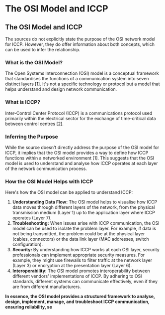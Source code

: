 # The OSI Model and ICCP

## The OSI Model and ICCP

The sources do not explicitly state the purpose of the OSI network model for ICCP. However, they do offer information about both concepts, which can be used to infer the relationship.

### What is the OSI Model?

The Open Systems Interconnection (OSI) model is a conceptual framework that standardises the functions of a communication system into seven distinct layers \[1]. It's not a specific technology or protocol but a model that helps understand and design network communication.

### What is ICCP?

Inter-Control Center Protocol (ICCP) is a communications protocol used primarily within the electrical sector for the exchange of time-critical data between control centres \[2].

### Inferring the Purpose

While the source doesn't directly address the purpose of the OSI model for ICCP, it implies that the OSI model provides a way to define how ICCP functions within a networked environment \[1]. This suggests that the OSI model is used to understand and analyse how ICCP operates at each layer of the network communication process.

### How the OSI Model Helps with ICCP

Here's how the OSI model can be applied to understand ICCP:

1. **Understanding Data Flow:** The OSI model helps to visualise how ICCP data moves through different layers of the network, from the physical transmission medium (Layer 1) up to the application layer where ICCP operates (Layer 7).
2. **Troubleshooting:** When issues arise with ICCP communication, the OSI model can be used to isolate the problem layer. For example, if data is not being transmitted, the problem could be at the physical layer (cables, connectors) or the data link layer (MAC addresses, switch configuration).
3. **Security:** By understanding how ICCP works at each OSI layer, security professionals can implement appropriate security measures. For example, they might use firewalls to filter traffic at the network layer (Layer 3) or encryption at the presentation layer (Layer 6).
4. **Interoperability:** The OSI model promotes interoperability between different vendors' implementations of ICCP. By adhering to OSI standards, different systems can communicate effectively, even if they are from different manufacturers.

**In essence, the OSI model provides a structured framework to analyse, design, implement, manage, and troubleshoot ICCP communication, ensuring reliability, se**
